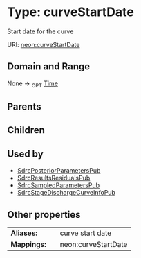 
# Type: curveStartDate


Start date for the curve

URI: [neon:curveStartDate](https://data.neonscience.org/curveStartDate)


## Domain and Range

None ->  <sub>OPT</sub> [Time](types/Time.md)

## Parents


## Children


## Used by

 * [SdrcPosteriorParametersPub](SdrcPosteriorParametersPub.md)
 * [SdrcResultsResidualsPub](SdrcResultsResidualsPub.md)
 * [SdrcSampledParametersPub](SdrcSampledParametersPub.md)
 * [SdrcStageDischargeCurveInfoPub](SdrcStageDischargeCurveInfoPub.md)

## Other properties

|  |  |  |
| --- | --- | --- |
| **Aliases:** | | curve start date |
| **Mappings:** | | neon:curveStartDate |

